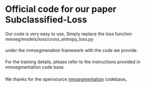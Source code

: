 # Official code for our paper Subclassified-Loss


#### 

Our code is very easy to use, Simply replace the loss function mmseg/models/loss/cross_entropy_loss.py 
#### 
under the mmsegmenation framework with the code we provide. 

#### 

For the training details, please refer to the instructions provided in mmsegmentation code base. 

####

We thanks for the opensource [mmsegmentation](https://github.com/open-mmlab/mmsegmentation) codebase。 
